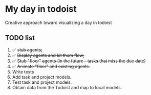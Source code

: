 
# My day in todoist

Creative approach toward visualizing a day in todoist

## TODO list

1. ✅ ~~stub agents;~~
2. ✅ ~~Display agents and let them flow;~~
3. ✅ ~~Stub "floor" agents (in the future - tasks that miss the due date)~~
4. ✅ ~~Animate "floor" and existing agents.~~
5. Write tests
6. Add task and project models.
7. Test task and project models.
8. Obtain data from the Todoist and map to local models.
